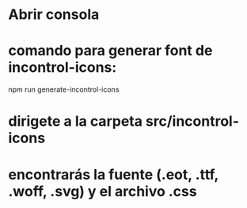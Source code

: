 # Abrir consola
# comando para generar font de incontrol-icons: 
npm run generate-incontrol-icons
# dirigete a la carpeta src/incontrol-icons
# encontrarás la fuente (.eot, .ttf, .woff, .svg) y el archivo .css
